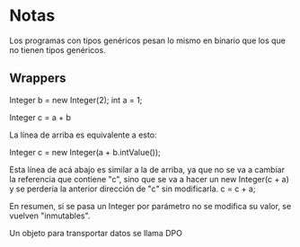 # Notas

Los programas con tipos genéricos pesan lo mismo en binario que los que no tienen tipos genéricos.  




## Wrappers

Integer b = new Integer(2);
int a = 1;

Integer c = a + b

La línea de arriba es equivalente a esto: 

Integer c = new Integer(a + b.intValue());


Esta línea de acá abajo es similar a la de arriba, ya que no se va a cambiar la referencia que contiene "c", sino que se va a hacer un new Integer(c + a) y se perdería la anterior dirección de "c" sin modificarla.
c = c + a; 


En resumen, si se pasa un Integer por parámetro no se modifica su valor, se vuelven "inmutables".




Un objeto para transportar datos se llama DPO



